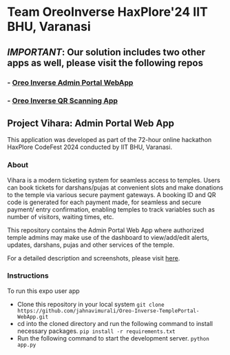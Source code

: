 # Team OreoInverse HaxPlore'24 IIT BHU, Varanasi

## *IMPORTANT*: Our solution includes two other apps as well, please visit the following repos
### - [Oreo Inverse Admin Portal WebApp](https://github.com/jahnavimurali/Oreo-Inverse-TemplePortal-WebApp)
### - [Oreo Inverse QR Scanning App](https://github.com/jahnavimurali/Oreo-Inverse-QR-Scanning-App)

## Project Vihara: Admin Portal Web App

This application was developed as part of the 72-hour online hackathon HaxPlore CodeFest 2024 conducted by IIT BHU, Varanasi.

### About

Vihara is a modern ticketing system for seamless access to temples. Users can book tickets for darshans/pujas at convenient slots and make donations to the temple via various secure payment gateways. A booking ID and QR code is generated for each payment made, for seamless and secure payment/ entry confirmation, enabling temples to track variables such as number of visitors, waiting times, etc. 

This repository contains the Admin Portal Web App where authorized temple admins may make use of the dashboard to view/add/edit alerts, updates, darshans, pujas and other services of the temple.

For a detailed description and screenshots, please visit [here](https://drive.google.com/file/d/1-QQVwk3XjJTdLHLRhVBbeqZQw3E0eRXG/view?usp=sharing).


### Instructions

To run this expo user app

- Clone this repository in your local system
  ```git clone https://github.com/jahnavimurali/Oreo-Inverse-TemplePortal-WebApp.git```
- cd into the cloned directory and run the following command to install necessary packages.
  `pip install -r requirements.txt`
- Run the following command to start the development server.
    `python app.py`

